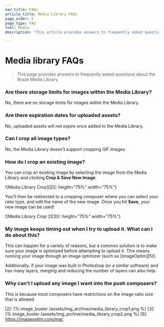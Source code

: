 ```yaml
---
nav_title: FAQs
article_title: Media Library FAQs
page_order: 5
page_type: FAQ
tool: Media
description: "This article provides answers to frequently asked questions about the Braze Media Library."

---
```


# Media library FAQs

> This page provides answers to frequently asked questions about the Braze Media Library.

### Are there storage limits for images within the Media Library?

No, there are no storage limits for images within the Media Library.

### Are there expiration dates for uploaded assets?

No, uploaded assets will not expire once added to the Media Library.

### Can I crop all image types?

No, the Media Library doesn't support cropping GIF images.

### How do I crop an existing image?

You can crop an existing image by selecting the image from the Media Library and clicking **Crop & Save New Image**. 

![Media Library Crop][2]{: height="75%" width="75%"}

You'll then be redirected to a cropping composer where you can select your ratio type, and edit the name of the new image. Once you hit **Save**, your new image can be used!

![Media Library Crop 2][3]{: height="75%" width="75%"}

### My image keeps timing out when I try to upload it. What can I do about this?

This can happen for a variety of reasons, but a common solution is to make sure your image is optimized before attempting to upload it. This means running your image through an image optimizer (such as [ImageOptim][5]).

Additionally, if your image was built in Photoshop (or a similar software) and has many layers, merging and reducing the number of layers can also help.

### Why can't I upload any image I want into the push composers?

This is because most composers have restrictions on the image ratio size that is allowed.

[2]: {% image_buster /assets/img_archive/media_library_crop1.png %}
[3]: {% image_buster /assets/img_archive/media_library_crop2.png %}
[5]: https://imageoptim.com/mac
